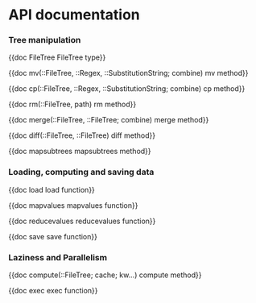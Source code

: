# API documentation

### Tree manipulation

{{doc FileTree FileTree type}}

{{doc mv(::FileTree, ::Regex, ::SubstitutionString; combine) mv method}}

{{doc cp(::FileTree, ::Regex, ::SubstitutionString; combine) cp method}}

{{doc rm(::FileTree, path) rm method}}

{{doc merge(::FileTree, ::FileTree; combine) merge method}}

{{doc diff(::FileTree, ::FileTree) diff method}}

{{doc mapsubtrees mapsubtrees method}}

### Loading, computing and saving data


{{doc load load function}}

{{doc mapvalues mapvalues function}}

{{doc reducevalues  reducevalues function}}

{{doc save save function}}

### Laziness and Parallelism

{{doc compute(::FileTree; cache; kw...) compute method}}

{{doc exec exec function}}
